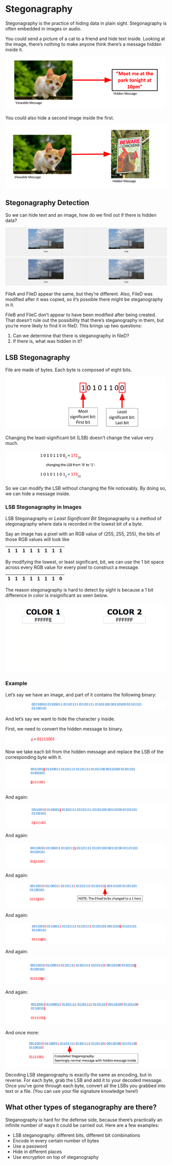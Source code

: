 # Stegonagraphy

Stegonagraphy is the practice of hiding data in plain sight. Stegonagraphy is often embedded in images or audio.

You could send a picture of a cat to a friend and hide text inside. Looking at the image, there’s nothing to make anyone think there’s a message hidden inside it.

![Steg with text](images/steg-cat-text.png)

You could also hide a second image inside the first.

![Steg with an Image](images/steg-cat-image.png)

## Stegonagraphy Detection

So we can hide text and an image, how do we find out if there is hidden data?

![Group of images](images/steg-a-b-c-d.png)

FileA and FileD appear the same, but they’re different. Also, FileD was modified after it was copied, so it’s possible there might be steganography in it.

FileB and FileC don’t appear to have been modified after being created. That doesn’t rule out the possibility that there’s steganography in them, but you’re more likely to find it in fileD. This brings up two questions:

1. Can we determine that there is steganography in fileD?
2. If there is, what was hidden in it?

## LSB Stegonagraphy

File are made of bytes. Each byte is composed of eight bits.

![Steganography Process Step 1](images/steg-step-1.png)

Changing the least-significant bit (LSB) doesn’t change the value very much.

![Steganography Process Step 2](images/steg-step-2.png)

So we can modify the LSB without changing the file noticeably. By doing so, we can hide a message inside.

### LSB Stegonagraphy in Images

LSB Stegonagraphy or *Least Significant Bit* Stegonagraphy is a method of stegonagraphy where data is recorded in the lowest bit of a byte.

Say an image has a pixel with an RGB value of (255, 255, 255), the bits of those RGB values will look like

| 1 | 1 | 1 | 1 | 1 | 1 | 1 | 1 |
| --- | --- | --- | --- | --- | --- | --- | --- |

By modifying the lowest, or least significant, bit, we can use the 1 bit space across every RGB value for every pixel to construct a message.

| 1 | 1 | 1 | 1 | 1 | 1 | 1 | 0 |
| --- | --- | --- | --- | --- | --- | --- | --- |

The reason stegonagraphy is hard to detect by sight is because a 1 bit difference in color is insignificant as seen below.

![1 Bit Difference](images/lsb-color-difference.png)

### Example

Let’s say we have an image, and part of it contains the following binary:

![Steganography Process Step 3](images/steg-step-3.png)

And let’s say we want to hide the character y inside.

First, we need to convert the hidden message to binary.

![Steganography Process Step 4](images/steg-step-4.png)

Now we take each bit from the hidden message and replace the LSB of the corresponding byte with it.

![Steganography Process Step 5](images/steg-step-5.png)

And again:

![Steganography Process Step 6](images/steg-step-6.png)

And again:

![Steganography Process Step 7](images/steg-step-7.png)

And again:

![Steganography Process Step 8](images/steg-step-8.png)

And again:

![Steganography Process Step 9](images/steg-step-9.png)

And again:

![Steganography Process Step 10](images/steg-step-10.png)

And again:

![Steganography Process Step 11](images/steg-step-11.png)

And once more:

![Steganography Process Step 12](images/steg-step-12.png)

Decoding LSB steganography is exactly the same as encoding, but in reverse. For each byte, grab the LSB and add it to your decoded message. Once you’ve gone through each byte, convert all the LSBs you grabbed into text or a file. (You can use your file signature knowledge here!)


## What other types of steganography are there?
Steganography is hard for the defense side, because there’s practically an infinite number of ways it could be carried out. Here are a few examples:
- LSB steganography: different bits, different bit combinations
- Encode in every certain number of bytes 
- Use a password
- Hide in different places
- Use encryption on top of steganography